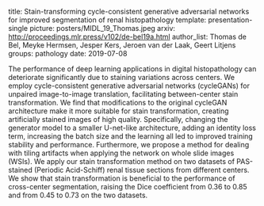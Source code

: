 title: Stain-transforming cycle-consistent generative adversarial networks for improved segmentation of renal histopathology
template: presentation-single
picture: posters/MIDL_19_Thomas.jpeg
arxiv: http://proceedings.mlr.press/v102/de-bel19a.html
author_list: Thomas de Bel, Meyke Hermsen, Jesper Kers, Jeroen van der Laak, Geert Litjens
groups: pathology
date: 2019-07-08

The performance of deep learning applications in digital histopathology can deteriorate significantly due to staining variations across centers. We employ cycle-consistent generative adversarial networks (cycleGANs) for unpaired image-to-image translation, facilitating between-center stain transformation. We find that modifications to the original cycleGAN architecture make it more suitable for stain transformation, creating artificially stained images of high quality. Specifically,  changing the generator model to a smaller U-net-like architecture, adding an identity loss term, increasing the batch size and the learning all led to improved training stability and performance. Furthermore, we propose a method for dealing with tiling artifacts when applying the network on whole slide images (WSIs). We apply our stain transformation method on two datasets of PAS-stained (Periodic Acid-Schiff) renal tissue sections from different centers. We show that stain transformation is beneficial to the performance of cross-center segmentation, raising the Dice coefficient from 0.36 to 0.85 and from 0.45 to 0.73 on the two datasets.
